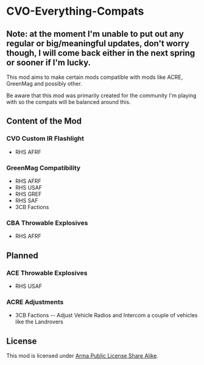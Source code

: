 # CVO-Everything-Compats

## Note: at the moment I'm unable to put out any regular or big/meaningful updates, don't worry though, I will come back either in the next spring or sooner if I'm lucky.

This mod aims to make certain mods compatible with mods like ACRE, GreenMag and possibly other.

Be aware that this mod was primarily created for the community I'm playing with so the compats will be balanced around this.

## Content of the Mod

### CVO Custom IR Flashlight
  - RHS AFRF

### GreenMag Compatibility 
  - RHS AFRF 
  - RHS USAF
  - RHS GREF
  - RHS SAF
  - 3CB Factions

### CBA Throwable Explosives
  - RHS AFRF

## Planned
### ACE Throwable Explosives
  - RHS USAF

### ACRE Adjustments
  - 3CB Factions
  -- Adjust Vehicle Radios and Intercom a couple of vehicles like the Landrovers 


## License
This mod is licensed under [Arma Public License Share Alike](https://www.bohemia.net/community/licenses/arma-public-license-share-alike).
